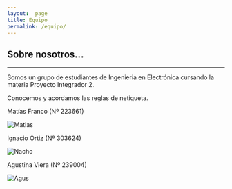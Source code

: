 ```yaml
---
layout:  page
title: Equipo
permalink: /equipo/
---
```

## Sobre nosotros...
_______

Somos un grupo de estudiantes de Ingenieria en Electrónica cursando la materia Proyecto Integrador 2.

Conocemos y acordamos las reglas de netiqueta.  

Matías Franco (Nº 223661)

![Matias](/assets/Matias.png) 

Ignacio Ortiz (Nº 303624)  

![Nacho](/assets/Nacho.png)  

Agustina Viera (Nº 239004)

![Agus](/assets/Agus.png)  




